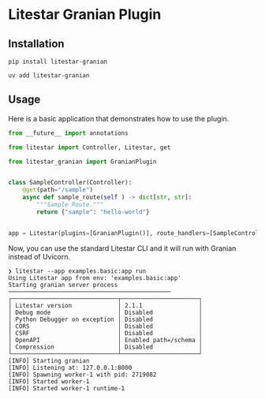 # Litestar Granian Plugin

## Installation

```shell
pip install litestar-granian
```

```shell uv
uv add litestar-granian
```

## Usage

Here is a basic application that demonstrates how to use the plugin.

```python
from __future__ import annotations

from litestar import Controller, Litestar, get

from litestar_granian import GranianPlugin


class SampleController(Controller):
    @get(path="/sample")
    async def sample_route(self ) -> dict[str, str]:
        """Sample Route."""
        return {"sample": "hello-world"}


app = Litestar(plugins=[GranianPlugin()], route_handlers=[SampleController])

```

Now, you can use the standard Litestar CLI and it will run with Granian instead of Uvicorn.

```shell
❯ litestar --app examples.basic:app run
Using Litestar app from env: 'examples.basic:app'
Starting granian server process ──────────────────────────────────────────────
┌──────────────────────────────┬──────────────────────┐
│ Litestar version             │ 2.1.1                │
│ Debug mode                   │ Disabled             │
│ Python Debugger on exception │ Disabled             │
│ CORS                         │ Disabled             │
│ CSRF                         │ Disabled             │
│ OpenAPI                      │ Enabled path=/schema │
│ Compression                  │ Disabled             │
└──────────────────────────────┴──────────────────────┘
[INFO] Starting granian
[INFO] Listening at: 127.0.0.1:8000
[INFO] Spawning worker-1 with pid: 2719082
[INFO] Started worker-1
[INFO] Started worker-1 runtime-1
```
